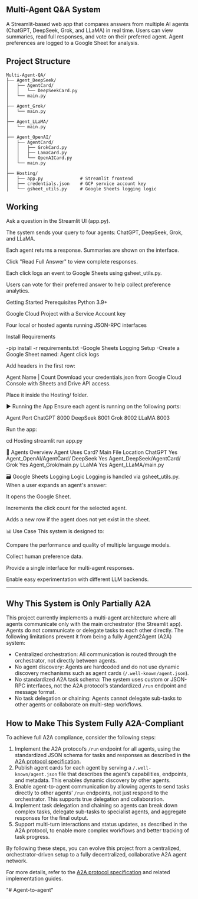 ## Multi-Agent Q&A System

A Streamlit-based web app that compares answers from multiple AI agents (ChatGPT, DeepSeek, Grok, and LLaMA) in real time. Users can view summaries, read full responses, and vote on their preferred agent. Agent preferences are logged to a Google Sheet for analysis.

## Project Structure
```
Multi-Agent-QA/
├── Agent_DeepSeek/
│   ├── AgentCard/
│   │   └── DeepSeekCard.py
│   └── main.py
│
├── Agent_Grok/
│   └── main.py
│
├── Agent_LLaMA/
│   └── main.py
│
├── Agent_OpenAI/
│   ├── AgentCard/
│   │   ├── GrokCard.py
│   │   ├── LamaCard.py
│   │   └── OpenAICard.py
│   └── main.py
│
├── Hosting/
│   ├── app.py              # Streamlit frontend
│   ├── credentials.json    # GCP service account key
│   └── gsheet_utils.py     # Google Sheets logging logic
```
## Working
Ask a question in the Streamlit UI (app.py).

The system sends your query to four agents: ChatGPT, DeepSeek, Grok, and LLaMA.

Each agent returns a response. Summaries are shown on the interface.

Click "Read Full Answer" to view complete responses.

Each click logs an event to Google Sheets using gsheet_utils.py.

Users can vote for their preferred answer to help collect preference analytics.

Getting Started
Prerequisites
Python 3.9+

Google Cloud Project with a Service Account key

Four local or hosted agents running JSON-RPC interfaces

Install Requirements

-pip install -r requirements.txt
-Google Sheets Logging Setup
-Create a Google Sheet named: Agent click logs

Add headers in the first row:

Agent Name | Count
Download your credentials.json from Google Cloud Console with Sheets and Drive API access.

Place it inside the Hosting/ folder.

▶️ Running the App
Ensure each agent is running on the following ports:

Agent	Port
ChatGPT	8000
DeepSeek	8001
Grok	8002
LLaMA	8003

Run the app:

cd Hosting
streamlit run app.py

🧠 Agents Overview
Agent	Uses Card?	Main File Location
ChatGPT	Yes	Agent_OpenAI/AgentCard/
DeepSeek	Yes	Agent_DeepSeek/AgentCard/
Grok	Yes	Agent_Grok/main.py
LLaMA	Yes	Agent_LLaMA/main.py

🗃️ Google Sheets Logging Logic
Logging is handled via gsheet_utils.py. When a user expands an agent's answer:

It opens the Google Sheet.

Increments the click count for the selected agent.

Adds a new row if the agent does not yet exist in the sheet.

📊 Use Case
This system is designed to:

Compare the performance and quality of multiple language models.

Collect human preference data.

Provide a single interface for multi-agent responses.

Enable easy experimentation with different LLM backends.


---

## Why This System is Only Partially A2A

This project currently implements a multi-agent architecture where all agents communicate only with the main orchestrator (the Streamlit app). Agents do not communicate or delegate tasks to each other directly. The following limitations prevent it from being a fully Agent2Agent (A2A) system:

- Centralized orchestration: All communication is routed through the orchestrator, not directly between agents.
- No agent discovery: Agents are hardcoded and do not use dynamic discovery mechanisms such as agent cards (`/.well-known/agent.json`).
- No standardized A2A task schema: The system uses custom or JSON-RPC interfaces, not the A2A protocol’s standardized `/run` endpoint and message format.
- No task delegation or chaining: Agents cannot delegate sub-tasks to other agents or collaborate on multi-step workflows.

## How to Make This System Fully A2A-Compliant

To achieve full A2A compliance, consider the following steps:

1. Implement the A2A protocol’s `/run` endpoint for all agents, using the standardized JSON schema for tasks and responses as described in the [A2A protocol specification](https://google.github.io/A2A/).
2. Publish agent cards for each agent by serving a `/.well-known/agent.json` file that describes the agent’s capabilities, endpoints, and metadata. This enables dynamic discovery by other agents.
3. Enable agent-to-agent communication by allowing agents to send tasks directly to other agents’ `/run` endpoints, not just respond to the orchestrator. This supports true delegation and collaboration.
4. Implement task delegation and chaining so agents can break down complex tasks, delegate sub-tasks to specialist agents, and aggregate responses for the final output.
5. Support multi-turn interactions and status updates, as described in the A2A protocol, to enable more complex workflows and better tracking of task progress.

By following these steps, you can evolve this project from a centralized, orchestrator-driven setup to a fully decentralized, collaborative A2A agent network.

For more details, refer to the [A2A protocol specification](https://google.github.io/A2A/) and related implementation guides.


"# Agent-to-agent" 
